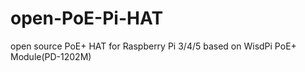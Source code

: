 # open-PoE-Pi-HAT
open source PoE+ HAT for Raspberry Pi 3/4/5 based on WisdPi PoE+ Module(PD-1202M)
